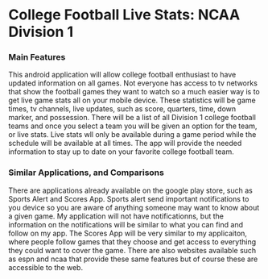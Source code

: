 <h1>College Football Live Stats: NCAA Division 1</h1>

<h3> Main Features</h3>
<p> This android application will allow college football enthusiast to have updated information on all games.
Not everyone has access to tv networks that show the football games they want to watch so a much easier way is to get live 
game stats all on your mobile device. These statistics will be game times, tv channels, live updates, such as score, quarters, time, down marker, and possession.
There will be a list of all Division 1 college football teams and once you select a team you will be given an option for the team, or
live stats. Live stats wll only be available during a game period while the schedule will be available at all times.
The app will provide the needed information to stay up to date on your favorite college football team.</p>

<h3>Similar Applications, and Comparisons</h3>
<p>There are applications already available on the google play store, such as Sports Alert and Scores App. Sports alert send important notifications
to you device so you are aware of anything someone may want to know about a given game. My application will not have notificationns, but the
information on the notifications will be similar to what you can find and follow on my app. The Scores App will be very similar to my applicaiton,
where people follow games that they choose and get access to everything they could want to cover the game.
There are also websites available such as espn and ncaa that provide these same features but of course these are accessible to the web.</p>

